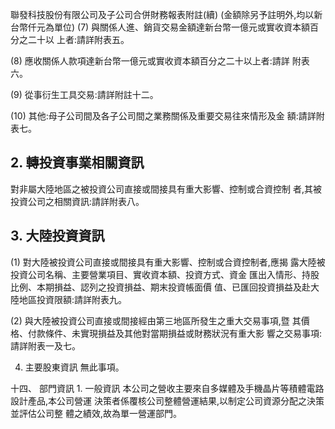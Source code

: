 聯發科技股份有限公司及子公司合併財務報表附註(續)
(金額除另予註明外,均以新台幣仟元為單位)
(7) 與關係人進、銷貨交易金額達新台幣一億元或實收資本額百分之二十以 上者:請詳附表五。

(8) 應收關係人款項達新台幣一億元或實收資本額百分之二十以上者:請詳 附表六。

(9) 從事衍生工具交易:請詳附註十二。

(10) 其他:母子公司間及各子公司間之業務關係及重要交易往來情形及金 額:請詳附表七。

## 2. 轉投資事業相關資訊

對非屬大陸地區之被投資公司直接或間接具有重大影響、控制或合資控制 者,其被投資公司之相關資訊:請詳附表八。

## 3. 大陸投資資訊

(1) 對大陸被投資公司直接或間接具有重大影響、控制或合資控制者,應揭 露大陸被投資公司名稱、主要營業項目、實收資本額、投資方式、資金 匯出入情形、持股比例、本期損益、認列之投資損益、期末投資帳面價 值、已匯回投資損益及赴大陸地區投資限額:請詳附表九。

(2) 與大陸被投資公司直接或間接經由第三地區所發生之重大交易事項,暨 其價格、付款條件、未實現損益及其他對當期損益或財務狀況有重大影 響之交易事項:請詳附表一及七。

4. 主要股東資訊 無此事項。

十四、 部門資訊 1. 一般資訊 本公司之營收主要來自多媒體及手機晶片等積體電路設計產品,本公司營運 決策者係覆核公司整體營運結果,以制定公司資源分配之決策並評估公司整 體之績效,故為單一營運部門。